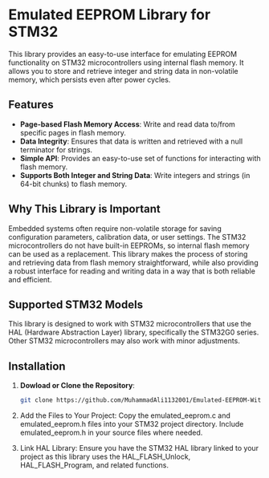 # Emulated EEPROM Library for STM32

This library provides an easy-to-use interface for emulating EEPROM functionality on STM32 microcontrollers using internal flash memory. It allows you to store and retrieve integer and string data in non-volatile memory, which persists even after power cycles.

## Features
- **Page-based Flash Memory Access**: Write and read data to/from specific pages in flash memory.
- **Data Integrity**: Ensures that data is written and retrieved with a null terminator for strings.
- **Simple API**: Provides an easy-to-use set of functions for interacting with flash memory.
- **Supports Both Integer and String Data**: Write integers and strings (in 64-bit chunks) to flash memory.

## Why This Library is Important
Embedded systems often require non-volatile storage for saving configuration parameters, calibration data, or user settings. The STM32 microcontrollers do not have built-in EEPROMs, so internal flash memory can be used as a replacement. This library makes the process of storing and retrieving data from flash memory straightforward, while also providing a robust interface for reading and writing data in a way that is both reliable and efficient.

## Supported STM32 Models
This library is designed to work with STM32 microcontrollers that use the HAL (Hardware Abstraction Layer) library, specifically the STM32G0 series. Other STM32 microcontrollers may also work with minor adjustments.

## Installation
1. **Dowload or Clone the Repository**:
   ```bash
   git clone https://github.com/MuhammadAli1132001/Emulated-EEPROM-With-STM32.git

2. Add the Files to Your Project: Copy the emulated_eeprom.c and emulated_eeprom.h files into your STM32 project directory. Include emulated_eeprom.h in your source files where needed.

3. Link HAL Library: Ensure you have the STM32 HAL library linked to your project as this library uses the HAL_FLASH_Unlock, HAL_FLASH_Program, and related functions.
